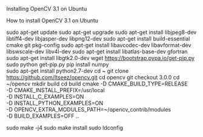 
Installing OpenCV 3.1 on Ubuntu

How to install OpenCV 3.1 on Ubuntu

sudo apt-get update
sudo apt-get upgrade
sudo apt-get install libjpeg8-dev libtiff4-dev libjasper-dev libpng12-dev
sudo apt-get install build-essential cmake git pkg-config
sudo apt-get install libavcodec-dev libavformat-dev libswscale-dev libv4l-dev
sudo apt-get install libatlas-base-dev gfortran	
sudo apt-get install libgtk2.0-dev
wget https://bootstrap.pypa.io/get-pip.py
sudo python get-pip.py
pip install numpy	
sudo apt-get install python2.7-dev
cd ~
git clone https://github.com/Itseez/opencv.git
cd opencv
git checkout 3.0.0
cd ~/opencv
mkdir build
cd build
cmake -D CMAKE_BUILD_TYPE=RELEASE \
	-D CMAKE_INSTALL_PREFIX=/usr/local \
	-D INSTALL_C_EXAMPLES=ON \
	-D INSTALL_PYTHON_EXAMPLES=ON \
	-D OPENCV_EXTRA_MODULES_PATH=~/opencv_contrib/modules \
	-D BUILD_EXAMPLES=OFF ..
    
sudo make -j4 
sudo make install
sudo ldconfig
